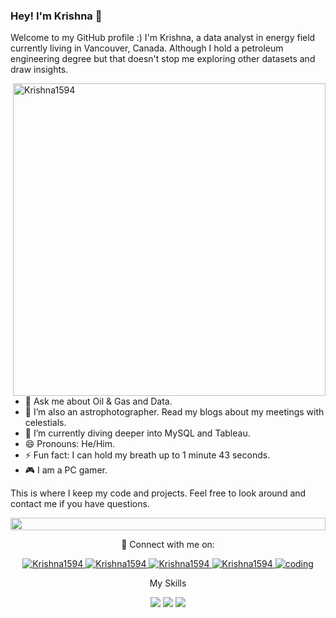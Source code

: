 ### Hey! I'm Krishna 👋

Welcome to my GitHub profile :)
I'm Krishna, a data analyst in energy field currently living in Vancouver, Canada. Although I hold a petroleum engineering degree but that doesn't stop me exploring other datasets and draw insights.

<img align="right" width="500" src="https://i.postimg.cc/BQs5yNqX/analysts.png" alt="Krishna1594"
/>
<br>

- 💬 Ask me about Oil & Gas and Data.
- 🔭 I’m also an astrophotographer. Read my blogs about my meetings with celestials.
- 🌱 I’m currently diving deeper into MySQL and Tableau.
- 😄 Pronouns: He/Him.
- ⚡ Fun fact: I can hold my breath up to 1 minute 43 seconds.
- 🎮 I am a PC gamer.

This is where I keep my code and projects. Feel free to look around and contact me if you have questions.
 
<img src="https://i.imgur.com/dBaSKWF.gif" height="20" width="100%">
 
<p align="center"> 🤝 Connect with me on:
<p align="center">
 <a href="https://krishna1594.github.io" target="blank">
  <img src="https://i.postimg.cc/tTSpYqKY/world-wide-web-6471842.png" alt="Krishna1594" />
 </a>
 </a>
 <a href="https://linkedin.com/in/krishna-nischal-bharatula" target="_blank">
  <img src="https://i.postimg.cc/YCbncvYG/linked-In-icon.png" alt="Krishna1594"/>
 </a>
 </a>
 <a href="https://medium.com/@krishnanischal" target="_blank">
  <img src="https://i.postimg.cc/9M6VG8fh/medium-logo-icon-189268.png" alt="Krishna1594"/>
 </a>
 <a href="https://public.tableau.com/app/profile/krishna.n.bharatula/vizzes" target="_blank">
  <img src="https://i.postimg.cc/sXQGjN8d/Tableau-Icon.png" alt="Krishna1594"/>
 </a>
  </a>
 <a href="https://steamcommunity.com/profiles/76561198837024807/" target="_blank">
  <img src="https://i.postimg.cc/y6RnnQNb/gaming.png" alt="coding"/>
 </a>
 


<p align="center"> My Skills
 
<p align="center">
<img src="https://skillicons.dev/icons?i=r,matlab,mysql" />
<img  src="https://i.postimg.cc/d1YDFV8d/excel.png" />
<img  src="https://i.postimg.cc/hGqKz3fR/tableau.png" />
 </a>







